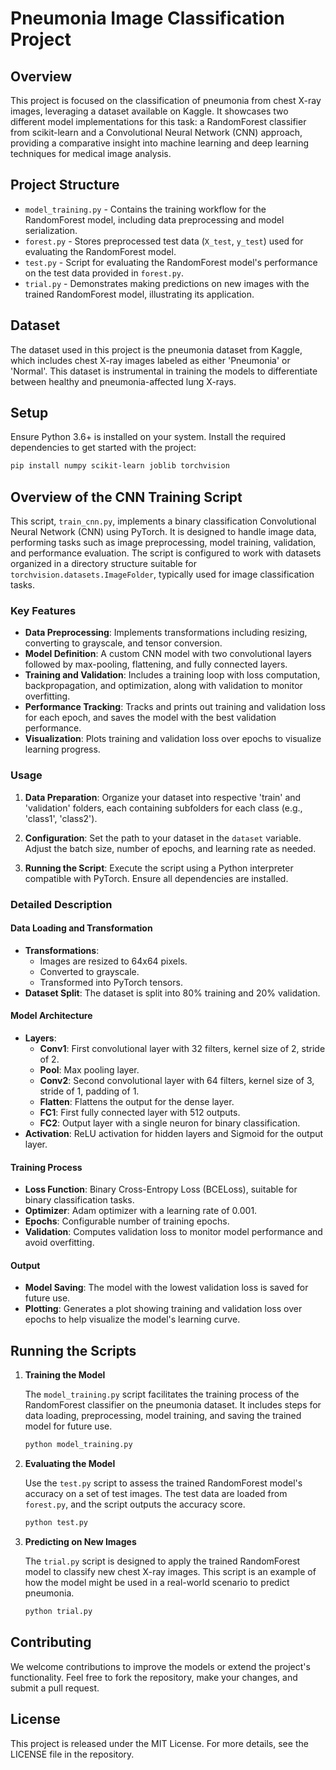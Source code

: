 # Pneumonia Image Classification Project

## Overview

This project is focused on the classification of pneumonia from chest X-ray images, leveraging a dataset available on Kaggle. It showcases two different model implementations for this task: a RandomForest classifier from scikit-learn and a Convolutional Neural Network (CNN) approach, providing a comparative insight into machine learning and deep learning techniques for medical image analysis.

## Project Structure

- `model_training.py` - Contains the training workflow for the RandomForest model, including data preprocessing and model serialization.
- `forest.py` - Stores preprocessed test data (`X_test`, `y_test`) used for evaluating the RandomForest model.
- `test.py` - Script for evaluating the RandomForest model's performance on the test data provided in `forest.py`.
- `trial.py` - Demonstrates making predictions on new images with the trained RandomForest model, illustrating its application.

## Dataset

The dataset used in this project is the pneumonia dataset from Kaggle, which includes chest X-ray images labeled as either 'Pneumonia' or 'Normal'. This dataset is instrumental in training the models to differentiate between healthy and pneumonia-affected lung X-rays.

## Setup

Ensure Python 3.6+ is installed on your system. Install the required dependencies to get started with the project:

```bash
pip install numpy scikit-learn joblib torchvision
```

## Overview of the CNN Training Script

This script, `train_cnn.py`, implements a binary classification Convolutional Neural Network (CNN) using PyTorch. It is designed to handle image data, performing tasks such as image preprocessing, model training, validation, and performance evaluation. The script is configured to work with datasets organized in a directory structure suitable for `torchvision.datasets.ImageFolder`, typically used for image classification tasks.

### Key Features

- **Data Preprocessing**: Implements transformations including resizing, converting to grayscale, and tensor conversion.
- **Model Definition**: A custom CNN model with two convolutional layers followed by max-pooling, flattening, and fully connected layers.
- **Training and Validation**: Includes a training loop with loss computation, backpropagation, and optimization, along with validation to monitor overfitting.
- **Performance Tracking**: Tracks and prints out training and validation loss for each epoch, and saves the model with the best validation performance.
- **Visualization**: Plots training and validation loss over epochs to visualize learning progress.

### Usage

1. **Data Preparation**: Organize your dataset into respective 'train' and 'validation' folders, each containing subfolders for each class (e.g., 'class1', 'class2').

2. **Configuration**: Set the path to your dataset in the `dataset` variable. Adjust the batch size, number of epochs, and learning rate as needed.

3. **Running the Script**: Execute the script using a Python interpreter compatible with PyTorch. Ensure all dependencies are installed.

### Detailed Description

#### Data Loading and Transformation
- **Transformations**:
  - Images are resized to 64x64 pixels.
  - Converted to grayscale.
  - Transformed into PyTorch tensors.
- **Dataset Split**: The dataset is split into 80% training and 20% validation.

#### Model Architecture
- **Layers**:
  - **Conv1**: First convolutional layer with 32 filters, kernel size of 2, stride of 2.
  - **Pool**: Max pooling layer.
  - **Conv2**: Second convolutional layer with 64 filters, kernel size of 3, stride of 1, padding of 1.
  - **Flatten**: Flattens the output for the dense layer.
  - **FC1**: First fully connected layer with 512 outputs.
  - **FC2**: Output layer with a single neuron for binary classification.
- **Activation**: ReLU activation for hidden layers and Sigmoid for the output layer.

#### Training Process
- **Loss Function**: Binary Cross-Entropy Loss (BCELoss), suitable for binary classification tasks.
- **Optimizer**: Adam optimizer with a learning rate of 0.001.
- **Epochs**: Configurable number of training epochs.
- **Validation**: Computes validation loss to monitor model performance and avoid overfitting.

#### Output
- **Model Saving**: The model with the lowest validation loss is saved for future use.
- **Plotting**: Generates a plot showing training and validation loss over epochs to help visualize the model's learning curve.


## Running the Scripts

1. **Training the Model**

   The `model_training.py` script facilitates the training process of the RandomForest classifier on the pneumonia dataset. It includes steps for data loading, preprocessing, model training, and saving the trained model for future use.

   ```bash
   python model_training.py
   ```

2. **Evaluating the Model**

   Use the `test.py` script to assess the trained RandomForest model's accuracy on a set of test images. The test data are loaded from `forest.py`, and the script outputs the accuracy score.

   ```bash
   python test.py
   ```

3. **Predicting on New Images**

   The `trial.py` script is designed to apply the trained RandomForest model to classify new chest X-ray images. This script is an example of how the model might be used in a real-world scenario to predict pneumonia.

   ```bash
   python trial.py
   ```

## Contributing

We welcome contributions to improve the models or extend the project's functionality. Feel free to fork the repository, make your changes, and submit a pull request.

## License

This project is released under the MIT License. For more details, see the LICENSE file in the repository.
